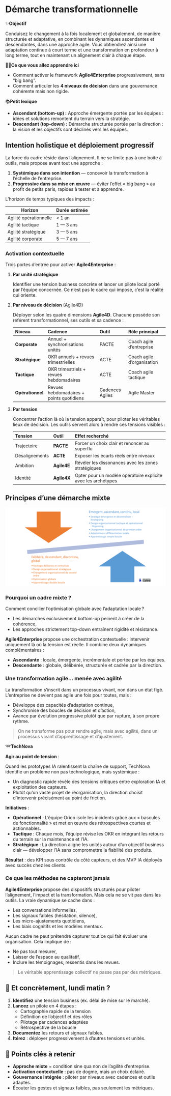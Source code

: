 # Démarche transformationnelle

✨**Objectif**

Conduisez le changement à la fois localement et globalement, de manière structurée et adaptative, en combinant les dynamiques ascendantes et descendantes, dans une approche agile.
Vous obtiendrez ainsi une adaptation continue à court terme et une transformation en profondeur à long terme, tout en maintenant un alignement clair à chaque étape.

🧑‍🎓**Ce que vous allez apprendre ici**

- Comment activer le framework **Agile4Enterprise** progressivement, sans “big bang”.
- Comment articuler les **4 niveaux de décision** dans une gouvernance cohérente mais non rigide.

📚**Petit lexique**

- **Ascendant (bottom-up) :** Approche émergente portée par les équipes : idées et solutions remontent du terrain vers la stratégie.
- **Descendant (top-down) :** Démarche structurée portée par la direction : la vision et les objectifs sont déclinés vers les équipes.

## Intention holistique et déploiement progressif

La force du cadre réside dans l’alignement. Il ne se limite pas à une boîte à outils, mais propose avant tout une approche :

1. **Systémique dans son intention** — concevoir la transformation à l’échelle de l’entreprise.
2. **Progressive dans sa mise en œuvre** — éviter l’effet « big bang » au profit de petits paris, rapides à tester et à apprendre.

L’horizon de temps typiques des impacts :

| Horizon | Durée estimée |
| --- | --- |
| Agilité opérationnelle | < 1 an |
| Agilité tactique | 1 — 3 ans |
| Agilité stratégique | 3 — 5 ans |
| Agilité corporate | 5 — 7 ans |

### Activation contextuelle

Trois portes d’entrée pour activer **Agile4Enterprise** :

1. **Par unité stratégique**

    Identifier une tension business concrète et lancer un pilote local porté par l’équipe concernée. Ce n’est pas le cadre qui impose, c’est la réalité qui oriente.

2. **Par niveau de décision** (Agile4D)

    Déployer selon les quatre dimensions **Agile4D**. Chacune possède son référent transformationnel, ses outils et sa cadence :

    | **Niveau** |**Cadence** |**Outil** |**Rôle principal** |
    | --- |--- |--- |--- |
    | **Corporate** |Annuel + synchronisations unités |PACTE |Coach agile d’entreprise |
    | **Stratégique** |OKR annuels + revues trimestrielles |ACTE |Coach agile d’organisation |
    | **Tactique** |OKR trimestriels + revues hebdomadaires |ACTE |Coach agile tactique |
    | **Opérationnel** |Revues hebdomadaires + points quotidiens |Cadences Agiles |Agile Master |

3. **Par tension**

    Concentrer l’action là où la tension apparaît, pour piloter les véritables lieux de décision. Les outils servent alors à rendre ces tensions visibles :

    | Tension |Outil |Effet recherché |
    | --- |--- |--- |
    | Trajectoire |**PACTE** |Forcer un choix clair et renoncer au superflu |
    | Désalignements |**ACTE** |Exposer les écarts réels entre niveaux |
    | Ambition | **Agile4E** |Révéler les dissonances avec les zones stratégiques |
    | Identité | **Agile4X** |Opter pour un modèle opératoire explicite avec les archétypes |

## Principes d’une démarche mixte

![Démarche mixte](image.png)

### Pourquoi un cadre mixte ?

Comment concilier l’optimisation globale avec l’adaptation locale ?

- Les démarches exclusivement bottom-up peinent à créer de la cohérence,
- Les approches strictement top-down entraînent rigidité et résistance.

**Agile4Enterprise** propose une orchestration contextuelle : intervenir uniquement là où la tension est réelle. Il combine deux dynamiques complémentaires :

- **Ascendante** : locale, émergente, incrémentale et portée par les équipes.
- **Descendante** : globale, délibérée, structurée et cadrée par la direction.

### Une transformation agile… menée avec agilité

La transformation s’inscrit dans un processus vivant, non dans un état figé. L’entreprise ne devient pas agile une fois pour toutes, mais :

- Développe des capacités d’adaptation continue,
- Synchronise des boucles de décision et d’action,
- Avance par évolution progressive plutôt que par rupture, à son propre rythme.

> On ne transforme pas pour rendre agile, mais avec agilité, dans un processus vivant d’apprentissage et d’ajustement.

➿**TechNova**

**Agir au point de tension** :

Quand les prototypes IA ralentissent la chaîne de support, TechNova identifie un problème non pas technologique, mais systémique :

- Un diagnostic rapide révèle des tensions critiques entre exploration IA et exploitation des capteurs.
- Plutôt qu’un vaste projet de réorganisation, la direction choisit d’intervenir précisément au point de friction.

**Initiatives** :

- **Opérationnel** : L’équipe Orion isole les incidents grâce aux « bascules de fonctionnalité » et met en œuvre des rétrospectives courtes et actionnables.
- **Tactique** : Chaque mois, l’équipe révise les OKR en intégrant les retours du terrain sur la maintenance et l’IA.
- **Stratégique** : La direction aligne les unités autour d’un objectif business clair — développer l’IA sans compromettre la fiabilité des produits.

**Résultat** : des KPI sous contrôle du côté capteurs, et des MVP IA déployés avec succès chez les clients.

### Ce que les méthodes ne capteront jamais

**Agile4Enterprise** propose des dispositifs structurés pour piloter l’alignement, l’impact et la transformation. Mais cela ne se vit pas dans les outils. La vraie dynamique se cache dans :

- Les conversations informelles,
- Les signaux faibles (hésitation, silence),
- Les micro-ajustements quotidiens,
- Les biais cognitifs et les modèles mentaux.

Aucun cadre ne peut prétendre capturer tout ce qui fait évoluer une organisation. Cela implique de :

- Ne pas tout mesurer,
- Laisser de l’espace au qualitatif,
- Inclure les témoignages, ressentis dans les revues.

> Le véritable apprentissage collectif ne passe pas par des métriques.

## 👣 Et concrètement, lundi matin ?

1. **Identifiez** une tension business (ex. délai de mise sur le marché).
2. **Lancez** un pilote en 4 étapes :
    - Cartographie rapide de la tension
    - Définition de l’objectif et des rôles
    - Pilotage par cadences adaptées
    - Rétrospective de la boucle
3. **Documentez** les retours et signaux faibles.
4. **Itérez** : déployer progressivement à d’autres tensions et unités.

## 🔑 Points clés à retenir

- **Approche mixte** = condition sine qua non de l’agilité d’entreprise.
- **Activation contextuelle** : pas de dogme, mais un choix éclairé.
- **Gouvernance intégrée** : piloter par niveaux avec cadences et outils adaptés.
- Écouter les gestes et signaux faibles, pas seulement les métriques.

